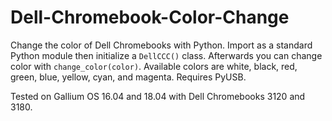 # Dell-Chromebook-Color-Change
Change the color of Dell Chromebooks with Python.
Import as a standard Python module then initialize a `DellCCC()` class. Afterwards you can change color with `change_color(color)`. Available colors are white, black, red, green, blue, yellow, cyan, and magenta. Requires PyUSB.

Tested on Gallium OS 16.04 and 18.04 with Dell Chromebooks 3120 and 3180.
